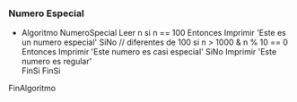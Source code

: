 ### Numero Especial 

* Algoritmo NumeroSpecial
	Leer n
	si n == 100 Entonces
		Imprimir 'Este es un numero especial'
	SiNo
		// diferentes de 100
		si n > 1000 & n % 10 == 0 Entonces
			Imprimir 'Este numero es casi especial'	
		SiNo
		Imprimir 'Este numero es regular'	
		FinSi
	FinSi
	
	
FinAlgoritmo
